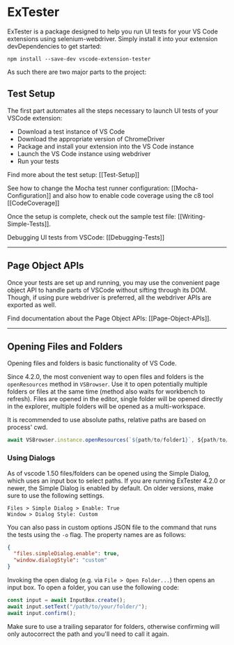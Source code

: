 # ExTester

ExTester is a package designed to help you run UI tests for your VS Code extensions using selenium-webdriver.
Simply install it into your extension devDependencies to get started:

`npm install --save-dev vscode-extension-tester`

As such there are two major parts to the project:

## Test Setup

The first part automates all the steps necessary to launch UI tests of your VSCode extension:

- Download a test instance of VS Code
- Download the appropriate version of ChromeDriver
- Package and install your extension into the VS Code instance
- Launch the VS Code instance using webdriver
- Run your tests

Find more about the test setup: [[Test-Setup]]

See how to change the Mocha test runner configuration: [[Mocha-Configuration]] and
also how to enable code coverage using the c8 tool [[CodeCoverage]]

Once the setup is complete, check out the sample test file: [[Writing-Simple-Tests]].

Debugging UI tests from VSCode: [[Debugging-Tests]]

---

## Page Object APIs

Once your tests are set up and running, you may use the convenient page object API to handle parts of VSCode without sifting through its DOM. Though, if using pure webdriver is preferred, all the webdriver APIs are exported as well.

Find documentation about the Page Object APIs: [[Page-Object-APIs]].

---

## Opening Files and Folders

Opening files and folders is basic functionality of VS Code.

Since 4.2.0, the most convenient way to open files and folders is the `openResources` method in `VSBrowser`. Use it to open potentially multiple folders or files at the same time (method also waits for workbench to refresh). Files are opened in the editor, single folder will be opened directly in the explorer, multiple folders will be opened as a multi-workspace.

It is recommended to use absolute paths, relative paths are based on process' cwd.

```typescript
await VSBrowser.instance.openResources(`${path/to/folder1}`, ${path/to/file1}, ${path/to/folder2})
```

### Using Dialogs

As of vscode 1.50 files/folders can be opened using the Simple Dialog, which uses an input box to select paths.
If you are running ExTester 4.2.0 or newer, the Simple Dialog is enabled by default. On older versions, make sure to use the following settings.

```plain
Files > Simple Dialog > Enable: True
Window > Dialog Style: Custom
```

You can also pass in custom options JSON file to the command that runs the tests using the `-o` flag. The property names are as follows:

```json
{
  "files.simpleDialog.enable": true,
  "window.dialogStyle": "custom"
}
```

Invoking the open dialog (e.g. via `File > Open Folder...`) then opens an input box. To open a folder, you can use the following code:

```typescript
const input = await InputBox.create();
await input.setText("/path/to/your/folder/");
await input.confirm();
```

Make sure to use a trailing separator for folders, otherwise confirming will only autocorrect the path and you'll need to call it again.
